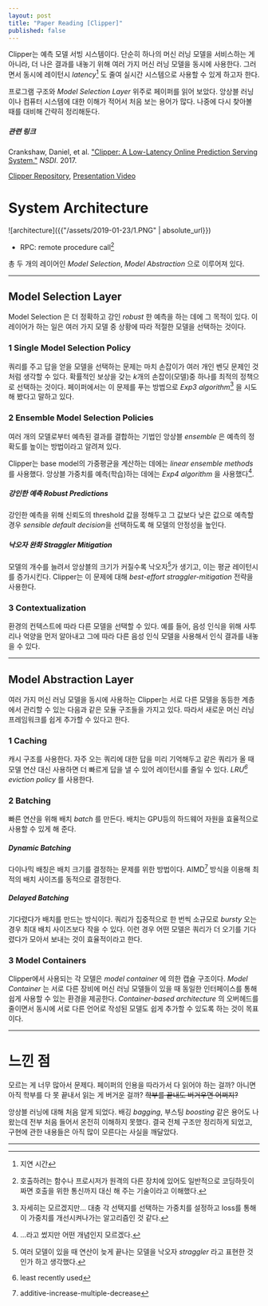 ```yaml
---
layout: post
title: "Paper Reading [Clipper]"
published: false
---
```


Clipper는 예측 모델 서빙 시스템이다. 단순히 하나의 머신 러닝 모델을 서비스하는 게 아니라, 더 나은 결과를 내놓기 위해 여러 가지 머신 러닝 모델을 동시에 사용한다. 그러면서 동시에 레이턴시 *latency*[^1] 도 줄여 실시간 시스템으로 사용할 수 있게 하고자 한다.

[^1]: 지연 시간

프로그램 구조와 *Model Selection Layer* 위주로 페이퍼를 읽어 보았다. 앙상블 러닝이나 컴퓨터 시스템에 대한 이해가 적어서 처음 보는 용어가 많다. 나중에 다시 찾아볼 때를 대비해 간략히 정리해둔다.

##### 관련 링크

Crankshaw, Daniel, et al. ["Clipper: A Low-Latency Online Prediction Serving System."](https://www.usenix.org/system/files/conference/nsdi17/nsdi17-crankshaw.pdf) *NSDI*. 2017.

[Clipper Repository](https://github.com/ucbrise/clipper), [Presentation Video](https://www.usenix.org/conference/nsdi17/technical-sessions/presentation/crankshaw)

# System Architecture

![architecture]({{"/assets/2019-01-23/1.PNG" | absolute_url}})

* RPC: remote procedure call[^2]

총 두 개의 레이어인 *Model Selection*, *Model Abstraction* 으로 이루어져 있다.

[^2]: 호출하려는 함수나 프로시저가 원격의 다른 장치에 있어도 일반적으로 코딩하듯이 짜면 호출을 위한 통신까지 대신 해 주는 기술이라고 이해했다.

---

## Model Selection Layer

Model Selection 은 더 정확하고 강인 *robust* 한 예측을 하는 데에 그 목적이 있다. 이 레이어가 하는 일은 여러 가지 모델 중 상황에 따라 적절한 모델을 선택하는 것이다.

### 1 Single Model Selection Policy

쿼리를 주고 답을 얻을 모델을 선택하는 문제는 마치 손잡이가 여러 개인 벤딧 문제인 것처럼 생각할 수 있다. 확률적인 보상을 갖는 *k*개의 손잡이(모델)중 하나를 최적의 정책으로 선택하는 것이다. 페이퍼에서는 이 문제를 푸는 방법으로 *Exp3 algorithm*[^3] 을 시도해 봤다고 말하고 있다.

[^3]: 자세히는 모르겠지만... 대충 각 선택지를 선택하는 가중치를 설정하고 loss를 통해 이 가중치를 개선시켜나가는 알고리즘인 것 같다.

### 2 Ensemble Model Selection Policies

여러 개의 모델로부터 예측된 결과를 결합하는 기법인 앙상블 *ensemble* 은 예측의 정확도를 높이는 방법이라고 알려져 있다.

Clipper는 base model의 가중평균을 계산하는 데에는 *linear ensemble methods* 를 사용했다. 앙상블 가중치를 예측(학습)하는 데에는 *Exp4 algorithm* 을 사용했다[^4].

[^4]: ...라고 썼지만 어떤 개념인지 모르겠다.

##### 강인한 예측 *Robust Predictions*

강인한 예측을 위해 신뢰도의 threshold 값을 정해두고 그 값보다 낮은 값으로 예측할 경우 *sensible default decision*을 선택하도록 해 모델의 안정성을 높인다.

##### 낙오자 완화 *Straggler Mitigation*
모델의 개수를 늘려서 앙상블의 크기가 커질수록 낙오자[^5]가 생기고, 이는 평균 레이턴시를 증가시킨다. Clipper는 이 문제에 대해 *best-effort straggler-mitigation* 전략을 사용한다.

[^5]: 여러 모델이 있을 때 연산이 늦게 끝나는 모델을 낙오자 *straggler* 라고 표현한 것인가 하고 생각했다.

### 3 Contextualization

환경의 컨텍스트에 따라 다른 모델을 선택할 수 있다. 예를 들어, 음성 인식을 위해 사투리나 억양을 먼저 알아내고 그에 따라 다른 음성 인식 모델을 사용해서 인식 결과를 내놓을 수 있다.

---

## Model Abstraction Layer

여러 가지 머신 러닝 모델을 동시에 사용하는 Clipper는 서로 다른 모델을 동등한 계층에서 관리할 수 있는 다음과 같은 모듈 구조들을 가지고 있다. 따라서 새로운 머신 러닝 프레임워크를 쉽게 추가할 수 있다고 한다.

### 1 Caching

캐시 구조를 사용한다. 자주 오는 쿼리에 대한 답을 미리 기억해두고 같은 쿼리가 올 때 모델 연산 대신 사용하면 더 빠르게 답을 낼 수 있어 레이턴시를 줄일 수 있다. *LRU[^6] eviction policy* 를 사용한다.

[^6]: least recently used

### 2 Batching

빠른 연산을 위해 배치 *batch* 를 만든다. 배치는 GPU등의 하드웨어 자원을 효율적으로 사용할 수 있게 해 준다.

##### Dynamic Batching

다이나믹 배칭은 배치 크기를 결정하는 문제를 위한 방법이다. AIMD[^8] 방식을 이용해 최적의 배치 사이즈를 동적으로 결정한다.

##### Delayed Batching

기다렸다가 배치를 만드는 방식이다. 쿼리가 집중적으로 한 번씩 소규모로 *bursty* 오는 경우 최대 배치 사이즈보다 작을 수 있다. 이런 경우 어떤 모델은 쿼리가 더 오기를 기다렸다가 모아서 보내는 것이 효율적이라고 한다.

[^8]: additive-increase-multiple-decrease

### 3 Model Containers

Clipper에서 사용되는 각 모델은 *model container* 에 의한 캡슐 구조이다. *Model Container* 는 서로 다른 장비에 머신 러닝 모델들이 있을 때 동일한 인터페이스를 통해 쉽게 사용할 수 있는 환경을 제공한다. *Container-based architecture* 의 오버헤드를 줄이면서 동시에 서로 다른 언어로 작성된 모델도 쉽게 추가할 수 있도록 하는 것이 목표이다.



---

# 느낀 점

모르는 게 너무 많아서 문제다. 페이퍼의 인용을 따라가서 다 읽어야 하는 걸까? 아니면 아직 학부를 다 못 끝내서 읽는 게 버거운 걸까? ~~학부를 끝내도 버거우면 어쩌지?~~

앙상블 러닝에 대해 처음 알게 되었다. 배깅 *bagging*, 부스팅 *boosting* 같은 용어도 나왔는데 전부 처음 들어서 온전히 이해하지 못했다. 결국 전체 구조만 정리하게 되었고, 구현에 관한 내용들은 아직 많이 모른다는 사실을 깨달았다.

---

